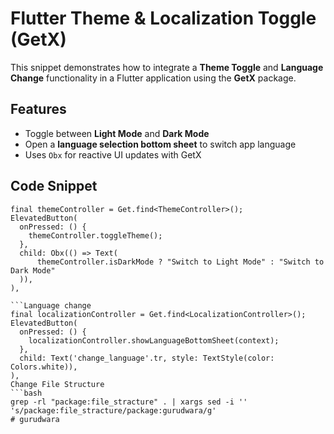 # Flutter Theme & Localization Toggle (GetX)

This snippet demonstrates how to integrate a **Theme Toggle** and **Language Change** functionality in a Flutter application using the **GetX** package.

## Features

- Toggle between **Light Mode** and **Dark Mode**
- Open a **language selection bottom sheet** to switch app language
- Uses `Obx` for reactive UI updates with GetX
  
## Code Snippet

```Theme change
final themeController = Get.find<ThemeController>();
ElevatedButton(
  onPressed: () {
    themeController.toggleTheme();
  },
  child: Obx(() => Text(
      themeController.isDarkMode ? "Switch to Light Mode" : "Switch to Dark Mode"
  )),
),

```Language change
final localizationController = Get.find<LocalizationController>();
ElevatedButton(
  onPressed: () {
    localizationController.showLanguageBottomSheet(context);
  },
  child: Text('change_language'.tr, style: TextStyle(color: Colors.white)),
),
Change File Structure
```bash
grep -rl "package:file_stracture" . | xargs sed -i '' 's/package:file_stracture/package:gurudwara/g' 
# gurudwara
